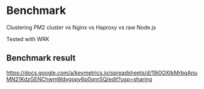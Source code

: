 # Benchmark

Clustering PM2 cluster vs Nginx vs Haproxy vs raw Node.js

Tested with WRK

## Benchmark result

https://docs.google.com/a/keymetrics.io/spreadsheets/d/19i0OXtkMrbqAnuMN21KdzGENChwmWdvgopy6p0qnrSQ/edit?usp=sharing

